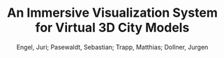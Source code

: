 ---
layout: technique
title: "An Immersive Visualization System for Virtual 3D City Models"
system_type: "True"
technique: "False"
design_study: "False"
evaluation: "False"
data: "False"
analysis: "False"
generation: "False"
curation_and_transformation: "False"
management: "False"
modeling: "False"
urban_analysis: "False"
visualization: "True"
sunlight_access: "False"
wind_ventilation: "False"
view_impact: "False"
energy: "True"
damage_and_disaster_management: "False"
climate: "False"
sound: "False"
property_cadastre: "False"
others: "True"
lookup: "False"
browse: "False"
locate: "False"
explore: "True"
identify: "True"
compare: "False"
summarize: "False"
distribution: "True"
trends: "False"
outliers: "False"
extremes: "False"
features: "False"
target_discovery: "True"
target_access: "True"
spatial_relation: "True"
buildings: "True"
streets: "True"
nature: "False"
uniform_discretization: "True"
structural_subdivision: "False"
univariate: "True"
multivariate: "False"
volumetric: "False"
temporal: "False"
sensing: "False"
statistical: "False"
simulation_based: "True"
learning_based: "False"
surveyed: "False"
site: "True"
block: "True"
multi_block: "True"
city: "True"
va_wo_model: "False"
post_model: "True"
model_integrated: "False"
assisted_models: "False"
overlay: "True"
embedded: "False"
linked: "False"
temporal_jx: "False"
spatial_jx: "False"
filter: "False"
aggregate: "False"
embed: "False"
glyphs: "False"
bar_charts: "False"
scatterplots: "False"
matrix: "False"
parallel_coordinates: "False"
map_2d: "False"
map_3d: "True"
walking: "True"
steering: "True"
selection_based: "False"
manipulation_based: "True"
distortion: "True"
ghosting: "False"
culling: "False"
birds_view: "False"
multi_view: "False"
assisted_steering: "False"
other: "False"
vr_cave: "True"
ar: "False"
desktop: "False"
mobile: "False"
case_study: "True"
user_study: "False"
statistical_evaluation: "False"
expert_interviews: "True"
key: "73PRVYAK"
item_type: "conferencePaper"
publication_year: "2012"
author: "Engel, Juri; Pasewaldt, Sebastian; Trapp, Matthias; Dollner, Jurgen"
publication_title: "2012 20th International Conference on Geoinformatics"
isbn: "978-1-4673-1104-5 978-1-4673-1103-8 978-1-4673-1102-1"
issn: "nan"
doi: "10.1109/Geoinformatics.2012.6270289"
url_paper: "http://ieeexplore.ieee.org/document/6270289/"
abstract_note: "nan"
date_added: "2023-01-29 23:55:53"
date_modified: "2023-01-29 23:55:53"
access_date: "2023-01-29 23:55:53"
pages: "1-7"
num_pages: "nan"
issue: "nan"
volume: "nan"
number_of_volumes: "nan"
journal_abbreviation: "nan"
short_title: "nan"
series: "nan"
series_number: "nan"
series_text: "nan"
series_title: "nan"
publisher: "IEEE"
place: "Hong Kong, China"
language: "nan"
rights: "nan"
type: "nan"
archive: "nan"
archive_location: "nan"
library_catalog: "DOI.org (Crossref)"
call_number: "nan"
extra: "nan"
notes: "nan"
link_attachments: "nan"
manual_tags: "nan"
automatic_tags: "nan"
editor: "nan"
series_editor: "nan"
translator: "nan"
contributor: "nan"
attorney_agent: "nan"
book_author: "nan"
cast_member: "nan"
commenter: "nan"
composer: "nan"
cosponsor: "nan"
counsel: "nan"
interviewer: "nan"
producer: "nan"
recipient: "nan"
reviewed_author: "nan"
scriptwriter: "nan"
words_by: "nan"
guest: "nan"
number: "nan"
edition: "nan"
running_time: "nan"
scale: "nan"
medium: "nan"
artwork_size: "nan"
filing_date: "nan"
application_number: "nan"
assignee: "nan"
issuing_authority: "nan"
country: "nan"
meeting_name: "nan"
conference_name: "2012 20th International Conference on Geoinformatics"
court: "nan"
references: "nan"
reporter: "nan"
legal_status: "nan"
priority_numbers: "nan"
programming_language: "nan"
version: "nan"
system: "nan"
code: "nan"
code_number: "nan"
section: "nan"
session: "nan"
committee: "nan"
history: "nan"
legislative_body: "nan"
---